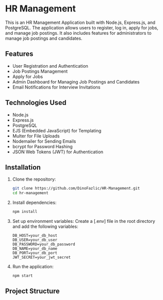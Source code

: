 # HR Management

This is an HR Management Application built with Node.js, Express.js, and PostgreSQL. The application allows users to register, log in, apply for jobs, and manage job postings. It also includes features for administrators to manage job postings and candidates.

## Features

- User Registration and Authentication
- Job Postings Management
- Apply for Jobs
- Admin Dashboard for Managing Job Postings and Candidates
- Email Notifications for Interview Invitations

## Technologies Used

- Node.js
- Express.js
- PostgreSQL
- EJS (Embedded JavaScript) for Templating
- Multer for File Uploads
- Nodemailer for Sending Emails
- bcrypt for Password Hashing
- JSON Web Tokens (JWT) for Authentication

## Installation

1. Clone the repository:
    ```sh
    git clone https://github.com/DinoFazlic/HR-Management.git
    cd hr-management
    ```

2. Install dependencies:
    ```sh
    npm install
    ```

3. Set up environment variables:
    Create a [.env] file in the root directory and add the following variables:
    ```env
    DB_HOST=your_db_host
    DB_USER=your_db_user
    DB_PASSWORD=your_db_password
    DB_NAME=your_db_name
    DB_PORT=your_db_port
    JWT_SECRET=your_jwt_secret
    ```

4. Run the application:
    ```sh
    npm start
    ```

## Project Structure
